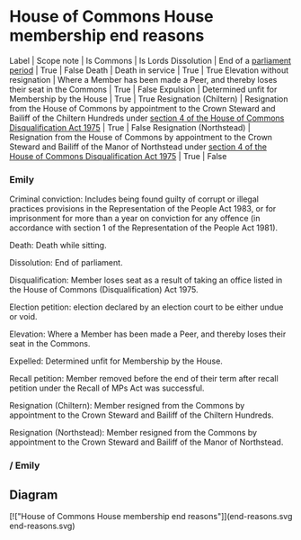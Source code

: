 # House of Commons House membership end reasons

Label | Scope note | Is Commons | Is Lords
Dissolution | End of a [parliament period](https://ukparliament.github.io/ontologies/time-period/time-period-ontology#d4e177) | True | False
Death | Death in service | True | True
Elevation without resignation | Where a Member has been made a Peer, and thereby loses their seat in the Commons | True | False
Expulsion | Determined unfit for Membership by the House | True | True
Resignation (Chiltern) | Resignation from the House of Commons by appointment to the Crown Steward and Bailiff of the Chiltern Hundreds under [section 4 of the House of Commons Disqualification Act 1975](https://www.legislation.gov.uk/ukpga/1975/24/section/4) | True | False
Resignation (Northstead) | Resignation from the House of Commons by appointment to the Crown Steward and Bailiff of the Manor of Northstead under [section 4 of the House of Commons Disqualification Act 1975](https://www.legislation.gov.uk/ukpga/1975/24/section/4) | True | False



### Emily
Criminal conviction: Includes being found guilty of corrupt or illegal practices provisions in the Representation of the People Act 1983, or for imprisonment for more than a year on conviction for any offence (in accordance with section 1 of the Representation of the People Act 1981).

Death: Death while sitting.

Dissolution: End of parliament.

Disqualification: Member loses seat as a result of taking an office listed in the House of Commons (Disqualification) Act 1975.

Election petition: election declared by an election court to be either undue or void.

Elevation: Where a Member has been made a Peer, and thereby loses their seat in the Commons.

Expelled: Determined unfit for Membership by the House.

Recall petition: Member removed before the end of their term after recall petition under the Recall of MPs Act was successful.

Resignation (Chiltern): Member resigned from the Commons by appointment to the Crown Steward and Bailiff of the Chiltern Hundreds.

Resignation (Northstead): Member resigned from the Commons by appointment to the Crown Steward and Bailiff of the Manor of Northstead.

### / Emily







## Diagram

[!["House of Commons House membership end reasons"]](end-reasons.svg end-reasons.svg)